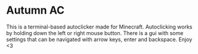 # Autumn AC
This is a terminal-based autoclicker made for Minecraft.
Autoclicking works by holding down the left or right mouse button.
There is a gui with some settings that can be navigated with arrow keys, enter and backspace. Enjoy <3
